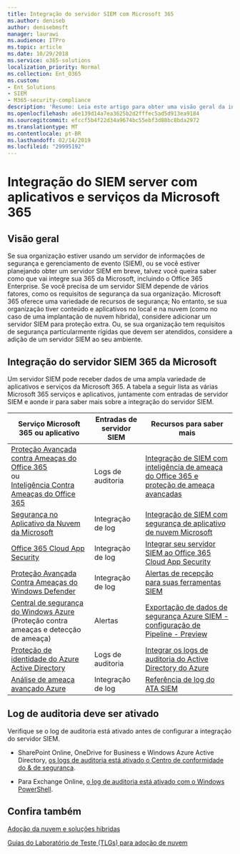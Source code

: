 ```yaml
---
title: Integração do servidor SIEM com Microsoft 365
ms.author: deniseb
author: denisebmsft
manager: laurawi
ms.audience: ITPro
ms.topic: article
ms.date: 10/29/2018
ms.service: o365-solutions
localization_priority: Normal
ms.collection: Ent_O365
ms.custom:
- Ent_Solutions
- SIEM
- M365-security-compliance
description: 'Resumo: Leia este artigo para obter uma visão geral da integração do servidor SIEM com Microsoft 365.'
ms.openlocfilehash: a6e139d14a7ea3625b2d2fffec5ad5d913ea9184
ms.sourcegitcommit: efccf5b4f22d34a9674bc55ebf3d88bc8bda2972
ms.translationtype: MT
ms.contentlocale: pt-BR
ms.lasthandoff: 02/14/2019
ms.locfileid: "29995192"
---
```

# <a name="siem-server-integration-with-microsoft-365-services-and-applications"></a>Integração do SIEM server com aplicativos e serviços da Microsoft 365

## <a name="overview"></a>Visão geral

Se sua organização estiver usando um servidor de informações de segurança e gerenciamento de evento (SIEM), ou se você estiver planejando obter um servidor SIEM em breve, talvez você queira saber como que vai integre sua 365 da Microsoft, incluindo o Office 365 Enterprise. Se você precisa de um servidor SIEM depende de vários fatores, como os requisitos de segurança da sua organização. Microsoft 365 oferece uma variedade de recursos de segurança; No entanto, se sua organização tiver conteúdo e aplicativos no local e na nuvem (como no caso de uma implantação de nuvem híbrida), considere adicionar um servidor SIEM para proteção extra. Ou, se sua organização tem requisitos de segurança particularmente rígidas que devem ser atendidos, considere a adição de um servidor SIEM ao seu ambiente.

## <a name="siem-server-integration-microsoft-365"></a>Integração do servidor SIEM 365 da Microsoft

Um servidor SIEM pode receber dados de uma ampla variedade de aplicativos e serviços da Microsoft 365. A tabela a seguir lista as várias Microsoft 365 serviços e aplicativos, juntamente com entradas de servidor SIEM e aonde ir para saber mais sobre a integração do servidor SIEM. 

| Serviço Microsoft 365 ou aplicativo | Entradas de servidor SIEM | Recursos para saber mais |
| --- | --- | --- |
| [Proteção Avançada contra Ameaças do Office 365](office-365-atp.md)  <br/>   ou   <br/>[Inteligência Contra Ameaças do Office 365](office-365-ti.md) | Logs de auditoria | [Integração de SIEM com inteligência de ameaça do Office 365 e proteção de ameaça avançadas](siem-integration-with-office-365-ti.md) |
| [Segurança no Aplicativo da Nuvem da Microsoft](https://docs.microsoft.com/cloud-app-security/what-is-cloud-app-security) | Integração de log | [Integração de SIEM com segurança de aplicativo de nuvem Microsoft](https://docs.microsoft.com/cloud-app-security/siem) |
| [Office 365 Cloud App Security](office-365-cas-overview.md) | Integração de log | [Integrar seu servidor SIEM ao Office 365 Cloud App Security](integrate-your-siem-server-with-office-365-cas.md) |
| [Proteção Avançada Contra Ameaças do Windows Defender](https://docs.microsoft.com/windows/security/threat-protection/) | Integração de log | [Alertas de recepção para suas ferramentas SIEM](https://docs.microsoft.com/windows/security/threat-protection/windows-defender-atp/configure-siem-windows-defender-advanced-threat-protection) |
| [Central de segurança do Windows Azure](https://docs.microsoft.com/azure/security-center/security-center-intro) (Proteção contra ameaças e detecção de ameaça) | Alertas | [Exportação de dados de segurança Azure SIEM - configuração de Pipeline - Preview](https://docs.microsoft.com/azure/security-center/security-center-export-data-to-siem) |
| [Proteção de identidade do Azure Active Directory](https://docs.microsoft.com/azure/active-directory/identity-protection/overview) | Logs de auditoria | [Integrar os logs de auditoria do Active Directory do Azure](https://docs.microsoft.com/azure/security/security-azure-log-integration-ad) |
| [Análise de ameaça avançado Azure](https://docs.microsoft.com/azure/security/azure-threat-detection) | Integração de log | [Referência de log do ATA SIEM](https://docs.microsoft.com/advanced-threat-analytics/cef-format-sa) |

## <a name="audit-logging-must-be-turned-on"></a>Log de auditoria deve ser ativado

Verifique se o log de auditoria está ativado antes de configurar a integração do servidor SIEM. 

- SharePoint Online, OneDrive for Business e Windows Azure Active Directory, [os logs de auditoria está ativado o Centro de conformidade do & de segurança](https://docs.microsoft.com/office365/securitycompliance/turn-audit-log-search-on-or-off).

- Para Exchange Online, [o log de auditoria está ativado com o Windows PowerShell](https://docs.microsoft.com/office365/securitycompliance/enable-mailbox-auditing).
 
## <a name="see-also"></a>Confira também


[Adoção da nuvem e soluções híbridas](https://docs.microsoft.com/office365/enterprise/cloud-adoption-and-hybrid-solutions)
  
[Guias do Laboratório de Teste (TLGs) para adoção de nuvem](https://docs.microsoft.com/office365/enterprise/cloud-adoption-test-lab-guides-tlgs)


